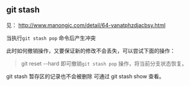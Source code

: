 
## git stash
见： http://www.manongjc.com/detail/64-vanatphzdjacbsy.html

当执行`git stash pop` 命令后产生冲突

此时如何撤销操作，又要保证新的修改不会丢失，可以尝试下面的操作：

> git reset --hard
即可撤销`git stash pop` 操作，将当前分支状态恢复。

git stash 暂存区的记录也不会被删除
可通过 git stash show 查看。